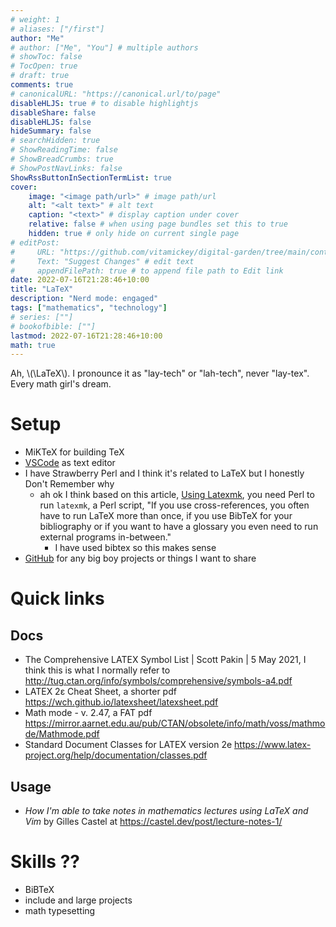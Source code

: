 ```yaml
---
# weight: 1
# aliases: ["/first"]
author: "Me"
# author: ["Me", "You"] # multiple authors
# showToc: false
# TocOpen: true
# draft: true
comments: true
# canonicalURL: "https://canonical.url/to/page"
disableHLJS: true # to disable highlightjs
disableShare: false
disableHLJS: false
hideSummary: false
# searchHidden: true
# ShowReadingTime: false
# ShowBreadCrumbs: true
# ShowPostNavLinks: false
ShowRssButtonInSectionTermList: true
cover:
    image: "<image path/url>" # image path/url
    alt: "<alt text>" # alt text
    caption: "<text>" # display caption under cover
    relative: false # when using page bundles set this to true
    hidden: true # only hide on current single page
# editPost:
#     URL: "https://github.com/vitamickey/digital-garden/tree/main/content"
#     Text: "Suggest Changes" # edit text
#     appendFilePath: true # to append file path to Edit link
date: 2022-07-16T21:28:46+10:00
title: "LaTeX"
description: "Nerd mode: engaged"
tags: ["mathematics", "technology"]
# series: [""]
# bookofbible: [""]
lastmod: 2022-07-16T21:28:46+10:00
math: true
---
```


Ah, \\(\LaTeX\\). I pronounce it as "lay-tech" or "lah-tech", never "lay-tex". Every math girl's dream. 

# Setup

- MiKTeX for building TeX
- [VSCode](/vscode/) as text editor
- I have Strawberry Perl and I think it's related to LaTeX but I honestly Don't Remember why
    - ah ok I think based on this article, [Using Latexmk](https://mg.readthedocs.io/latexmk.html), you need Perl to run `latexmk`, a Perl script, "If you use cross-references, you often have to run LaTeX more than once, if you use BibTeX for your bibliography or if you want to have a glossary you even need to run external programs in-between."
        - I have used bibtex so this makes sense
- [GitHub](/github/) for any big boy projects or things I want to share

# Quick links

## Docs

- The Comprehensive LATEX Symbol List | Scott Pakin | 5 May 2021, I think this is what I normally refer to http://tug.ctan.org/info/symbols/comprehensive/symbols-a4.pdf
- LATEX 2ε Cheat Sheet, a shorter pdf https://wch.github.io/latexsheet/latexsheet.pdf
- Math mode - v. 2.47, a FAT pdf https://mirror.aarnet.edu.au/pub/CTAN/obsolete/info/math/voss/mathmode/Mathmode.pdf
- Standard Document Classes for LATEX version 2e https://www.latex-project.org/help/documentation/classes.pdf

## Usage

- *How I'm able to take notes in mathematics lectures using LaTeX and Vim* by Gilles Castel at https://castel.dev/post/lecture-notes-1/

# Skills ??

- BiBTeX
- include and large projects
- math typesetting